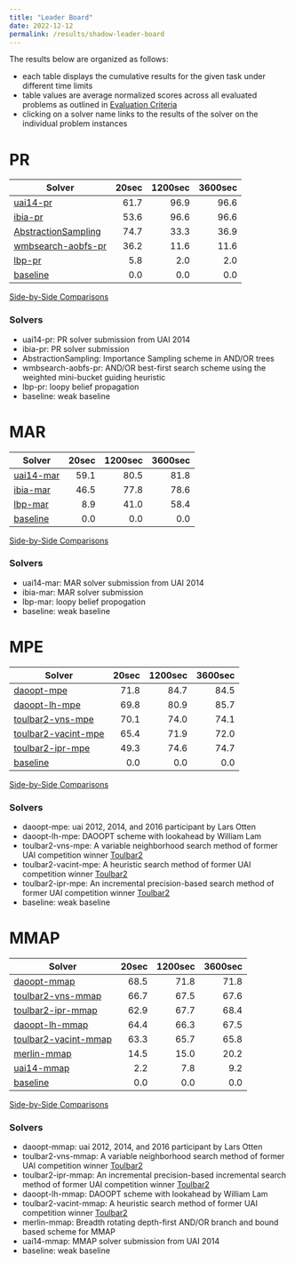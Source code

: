 ```yaml
---
title: "Leader Board"
date: 2022-12-12
permalink: /results/shadow-leader-board
---
```




The results below are organized as follows:
- each table displays the cumulative results for the given task under different time limits
- table values are average normalized scores across all evaluated problems as outlined in [Evaluation Criteria](https://uaicompetition.github.io/uci-2022/results/evaluation-criteria/)
- clicking on a solver name links to the results of the solver on the individual problem instances 


# PR

|                               Solver                               | 20sec | 1200sec | 3600sec |
| ------------------------------------------------------------------ | ----: | ------: | ------: |
| [uai14-pr](solver-scores/uai14-pr-scores.md)                       |  61.7 |    96.9 |    96.6 |
| [ibia-pr](solver-scores/ibia-pr-scores.md)                         |  53.6 |    96.6 |    96.6 |
| [AbstractionSampling](solver-scores/AbstractionSampling-scores.md) |  74.7 |    33.3 |    36.9 |
| [wmbsearch-aobfs-pr](solver-scores/wmbsearch-aobfs-pr-scores.md)   |  36.2 |    11.6 |    11.6 |
| [lbp-pr](solver-scores/lbp-pr-scores.md)                           |   5.8 |     2.0 |     2.0 |
| [baseline](solver-scores/baseline-scores.md)                       |   0.0 |     0.0 |     0.0 |

[Side-by-Side Comparisons](solver-scores/PR-scores-comparison.md)

### Solvers

- uai14-pr: PR solver submission from UAI 2014
- ibia-pr: PR solver submission
- AbstractionSampling: Importance Sampling scheme in AND/OR trees
- wmbsearch-aobfs-pr: AND/OR best-first search scheme using the weighted mini-bucket guiding heuristic
- lbp-pr: loopy belief propagation
- baseline: weak baseline

# MAR

|                     Solver                     | 20sec | 1200sec | 3600sec |
| ---------------------------------------------- | ----: | ------: | ------: |
| [uai14-mar](solver-scores/uai14-mar-scores.md) |  59.1 |    80.5 |    81.8 |
| [ibia-mar](solver-scores/ibia-mar-scores.md)   |  46.5 |    77.8 |    78.6 |
| [lbp-mar](solver-scores/lbp-mar-scores.md)     |   8.9 |    41.0 |    58.4 |
| [baseline](solver-scores/baseline-scores.md)   |   0.0 |     0.0 |     0.0 |

[Side-by-Side Comparisons](solver-scores/MAR-scores-comparison.md)

### Solvers

- uai14-mar: MAR solver submission from UAI 2014
- ibia-mar: MAR solver submission
- lbp-mar: loopy belief propogation
- baseline: weak baseline

# MPE

|                               Solver                               | 20sec | 1200sec | 3600sec |
| ------------------------------------------------------------------ | ----: | ------: | ------: |
| [daoopt-mpe](solver-scores/daoopt-mpe-scores.md)                   |  71.8 |    84.7 |    84.5 |
| [daoopt-lh-mpe](solver-scores/daoopt-lh-mpe-scores.md)             |  69.8 |    80.9 |    85.7 |
| [toulbar2-vns-mpe](solver-scores/toulbar2-vns-mpe-scores.md)       |  70.1 |    74.0 |    74.1 |
| [toulbar2-vacint-mpe](solver-scores/toulbar2-vacint-mpe-scores.md) |  65.4 |    71.9 |    72.0 |
| [toulbar2-ipr-mpe](solver-scores/toulbar2-ipr-mpe-scores.md)       |  49.3 |    74.6 |    74.7 |
| [baseline](solver-scores/baseline-scores.md)                       |   0.0 |     0.0 |     0.0 |

[Side-by-Side Comparisons](solver-scores/MPE-scores-comparison.md)

### Solvers

- daoopt-mpe: uai 2012, 2014, and 2016 participant by Lars Otten
- daoopt-lh-mpe: DAOOPT scheme with lookahead by William Lam
- toulbar2-vns-mpe: A variable neighborhood search method of former UAI competition winner [Toulbar2](https://github.com/toulbar2/toulbar2)
- toulbar2-vacint-mpe: A heuristic search method of former UAI competition winner [Toulbar2](https://github.com/toulbar2/toulbar2)
- toulbar2-ipr-mpe: An incremental precision-based search method of former UAI competition winner [Toulbar2](https://github.com/toulbar2/toulbar2)
- baseline: weak baseline

# MMAP

|                                Solver                                | 20sec | 1200sec | 3600sec |
| -------------------------------------------------------------------- | ----: | ------: | ------: |
| [daoopt-mmap](solver-scores/daoopt-mmap-scores.md)                   |  68.5 |    71.8 |    71.8 |
| [toulbar2-vns-mmap](solver-scores/toulbar2-vns-mmap-scores.md)       |  66.7 |    67.5 |    67.6 |
| [toulbar2-ipr-mmap](solver-scores/toulbar2-ipr-mmap-scores.md)       |  62.9 |    67.7 |    68.4 |
| [daoopt-lh-mmap](solver-scores/daoopt-lh-mmap-scores.md)             |  64.4 |    66.3 |    67.5 |
| [toulbar2-vacint-mmap](solver-scores/toulbar2-vacint-mmap-scores.md) |  63.3 |    65.7 |    65.8 |
| [merlin-mmap](solver-scores/merlin-mmap-scores.md)                   |  14.5 |    15.0 |    20.2 |
| [uai14-mmap](solver-scores/uai14-mmap-scores.md)                     |   2.2 |     7.8 |     9.2 |
| [baseline](solver-scores/baseline-scores.md)                         |   0.0 |     0.0 |     0.0 |

[Side-by-Side Comparisons](solver-scores/MMAP-scores-comparison.md)

### Solvers

- daoopt-mmap: uai 2012, 2014, and 2016 participant by Lars Otten
- toulbar2-vns-mmap: A variable neighborhood search method of former UAI competition winner [Toulbar2](https://github.com/toulbar2/toulbar2)
- toulbar2-ipr-mmap: An incremental precision-based incremental search method of former UAI competition winner [Toulbar2](https://github.com/toulbar2/toulbar2)
- daoopt-lh-mmap: DAOOPT scheme with lookahead by William Lam
- toulbar2-vacint-mmap: A heuristic search method of former UAI competition winner [Toulbar2](https://github.com/toulbar2/toulbar2)
- merlin-mmap: Breadth rotating depth-first AND/OR branch and bound based scheme for MMAP
- uai14-mmap: MMAP solver submission from UAI 2014
- baseline: weak baseline

